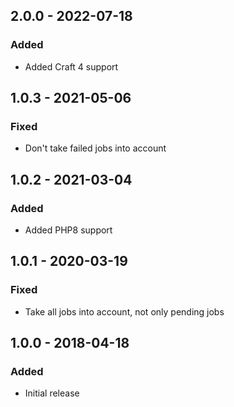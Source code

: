 ## 2.0.0 - 2022-07-18
### Added
- Added Craft 4 support

## 1.0.3 - 2021-05-06
### Fixed
- Don't take failed jobs into account

## 1.0.2 - 2021-03-04
### Added
- Added PHP8 support

## 1.0.1 - 2020-03-19
### Fixed
- Take all jobs into account, not only pending jobs

## 1.0.0 - 2018-04-18
### Added
- Initial release
